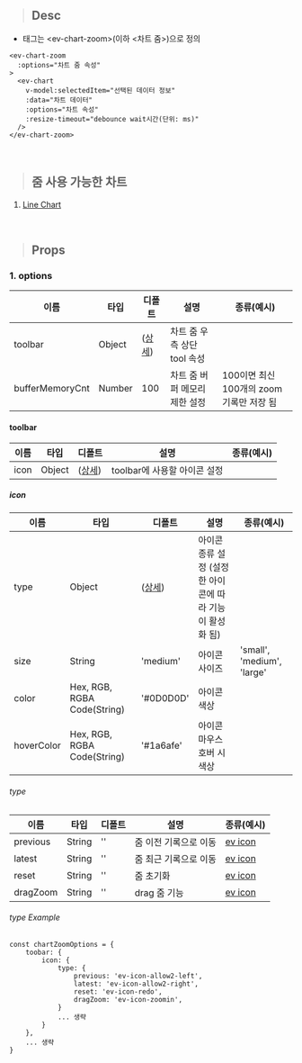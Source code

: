 >## Desc
- 태그는 &lt;ev-chart-zoom&gt;(이하 <차트 줌>)으로 정의

```
<ev-chart-zoom
  :options="차트 줌 속성"
>
  <ev-chart
    v-model:selectedItem="선택된 데이터 정보"
    :data="차트 데이터"
    :options="차트 속성"
    :resize-timeout="debounce wait시간(단위: ms)"
  />
</ev-chart-zoom>
```   
<br/>
   
>## 줌 사용 가능한 차트
1. [Line Chart](../lineChart)

<br/>

>## Props
### 1. options
| 이름              | 타입 | 디폴트              | 설명                 | 종류(예시)                       | 
|-----------------|------------------|--------------------|------------------------------|---------------------------------------------------|
| toolbar         | Object | ([상세](#toolbar)) | 차트 줌 우측 상단 tool 속성 |                              |
| bufferMemoryCnt | Number | 100             | 차트 줌 버퍼 메모리 제한 설정  | 100이면 최신 100개의 zoom 기록만 저장 됨 |

#### toolbar
| 이름            | 타입       | 디폴트                 | 설명                                    | 종류(예시) |
|----------|---------------------|---------------------------------------|-------------------------|---------------------------------------------------|
| icon          | Object   | ([상세](#icon))       | toolbar에 사용할 아이콘 설정 |

##### icon
| 이름         | 타입                          | 디폴트           | 설명                                | 종류(예시)     |
|------------|-----------------------------|---------------|-----------------------------------|------------|
| type       | Object                      | ([상세](#type)) | 아이콘 종류 설정 (설정한 아이콘에 따라 기능이 활성화 됨) |            |
| size       | String                      | 'medium'      | 아이콘 사이즈                           | 'small', 'medium', 'large'  |
| color      | Hex, RGB, RGBA Code(String) | '#0D0D0D'     | 아이콘 색상                            |            |
| hoverColor | Hex, RGB, RGBA Code(String)                     | '#1a6afe'     | 아이콘 마우스 호버 시 색상                   |            |

###### type
| 이름       | 타입 | 디폴트 | 설명           | 종류(예시)             |
|----------|------|-------|--------------|--------------------|
| previous | String | '' | 줌 이전 기록으로 이동 | [ev icon](../icon) |
| latest   | String | '' | 줌 최근 기록으로 이동 | [ev icon](../icon) |
| reset    | String | '' | 줌 초기화        | [ev icon](../icon) |
| dragZoom | String | '' | drag 줌 기능    | [ev icon](../icon) |

###### type Example
```
const chartZoomOptions = {
    toobar: {
        icon: {
            type: {
                previous: 'ev-icon-allow2-left',
                latest: 'ev-icon-allow2-right',
                reset: 'ev-icon-redo',
                dragZoom: 'ev-icon-zoomin',
            }
            ... 생략
        }
    },
    ... 생략
}
```
